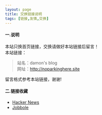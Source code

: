 ```yaml
---
layout: page
title: 交换链接说明
tags: [链接,友情,交换]
---
```


#### 一.说明

本站只换首页链接，交换请做好本站链接后留言！  
本站链接：

>站名：damon's blog  
>网址：http://noparkinghere.site  

留言格式参考本站链接，谢谢!

#### 二.链接收藏

- [Hacker News](https://news.ycombinator.com/)
- [Jobbole](http://blog.jobbole.com/)
